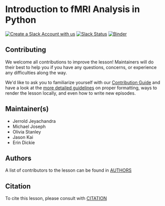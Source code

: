 # Introduction to fMRI Analysis in Python

[![Create a Slack Account with us](https://img.shields.io/badge/Create_Slack_Account-The_Carpentries-071159.svg)](https://swc-slack-invite.herokuapp.com/)
[![Slack Status](https://img.shields.io/badge/Slack_Channel-neuroimaging-E01563.svg)](https://swcarpentry.slack.com/messages/CCJBHKCHZ) 
[![Binder](https://mybinder.org/badge_logo.svg)](https://mybinder.org/v2/gh/carpentries-incubator/SDC-BIDS-fMRI/gh-pages)

## Contributing

We welcome all contributions to improve the lesson! Maintainers will do their best to help you if you have any
questions, concerns, or experience any difficulties along the way.

We'd like to ask you to familiarize yourself with our [Contribution Guide](CONTRIBUTING.md) and have a look at
the [more detailed guidelines][lesson-example] on proper formatting, ways to render the lesson locally, and even
how to write new episodes.

## Maintainer(s)

* Jerrold Jeyachandra
* Michael Joseph
* Olivia Stanley
* Jason Kai
* Erin Dickie

## Authors

A list of contributors to the lesson can be found in [AUTHORS](AUTHORS)

## Citation

To cite this lesson, please consult with [CITATION](CITATION)

[lesson-example]: https://carpentries.github.io/lesson-example
